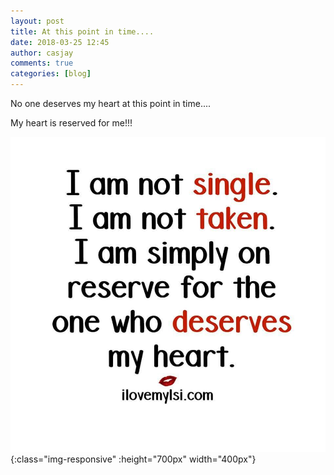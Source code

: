 ```yaml
---
layout: post
title: At this point in time....
date: 2018-03-25 12:45
author: casjay
comments: true
categories: [blog]
---
```


No one deserves my heart at this point in time....  
  
My heart is reserved for me!!!  
  
![Image](https://raw.githubusercontent.com/malaks-us/jason/master/wp-content/uploads/2018/03/wp-15219962390443607917945812598383.jpg){:class="img-responsive" :height="700px" width="400px"}  
